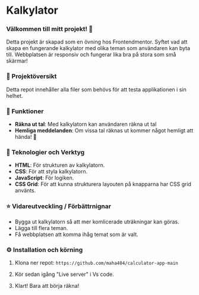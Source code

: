 # Kalkylator

### Välkommen till mitt projekt! :wave:
Detta projekt är skapad som en övning hos Frontendmentor. Syftet vad att skapa en fungerande kalkylator med olika teman som användaren kan byta till. Webbplatsen är responsiv och fungerar lika bra på stora som små skärmar!
 
### :open_book: Projektöversikt 
Detta repot innehåller alla filer som behövs för att testa applikationen i sin helhet. 

### :rocket: Funktioner 
+ **Räkna ut tal**: Med kalkylatorn kan användaren räkna ut tal
+ **Hemliga meddelanden**: Om vissa tal räknas ut kommer något hemligt att hända! 🤫

### :wrench: Teknologier och Verktyg 
+ **HTML**: För strukturen av kalkylatorn.
+ **CSS**: För att styla kalkylatorn.
+ **JavaScript**: För logiken.
+ **CSS Grid**: För att kunna strukturera layouten på knapparna har CSS grid använts. 

### :star: Vidareutveckling / Förbättrnignar 
+ Bygga ut kalkylatorn så att mer komlicerade uträkningar kan göras.
+ Lägga till flera teman.
+ Få webbplatsen att komma ihåg temat som är valt. 

### :gear: Installation och körning
1. Klona ner repot:
   `https://github.com/maha404/calculator-app-main`
   
3. Kör sedan igång "Live server" i Vs code.
   
4. Klart! Bara att börja räkna! 
